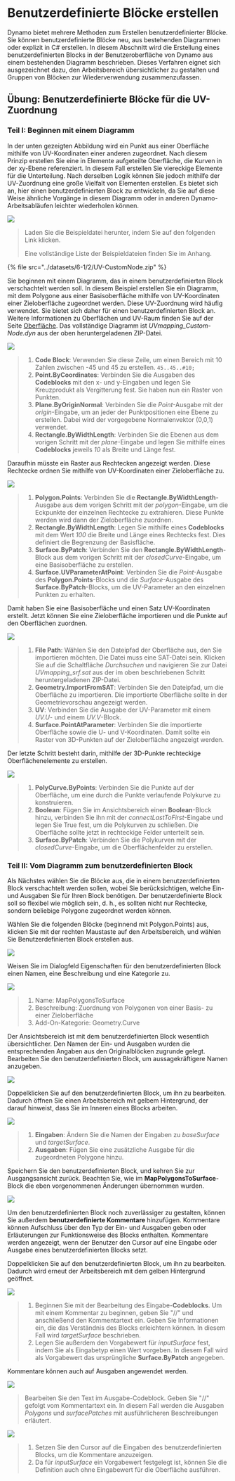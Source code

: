 # Benutzerdefinierte Blöcke erstellen

Dynamo bietet mehrere Methoden zum Erstellen benutzerdefinierter Blöcke. Sie können benutzerdefinierte Blöcke neu, aus bestehenden Diagrammen oder explizit in C# erstellen. In diesem Abschnitt wird die Erstellung eines benutzerdefinierten Blocks in der Benutzeroberfläche von Dynamo aus einem bestehenden Diagramm beschrieben. Dieses Verfahren eignet sich ausgezeichnet dazu, den Arbeitsbereich übersichtlicher zu gestalten und Gruppen von Blöcken zur Wiederverwendung zusammenzufassen.

## Übung: Benutzerdefinierte Blöcke für die UV-Zuordnung

### Teil I: Beginnen mit einem Diagramm

In der unten gezeigten Abbildung wird ein Punkt aus einer Oberfläche mithilfe von UV-Koordinaten einer anderen zugeordnet. Nach diesem Prinzip erstellen Sie eine in Elemente aufgeteilte Oberfläche, die Kurven in der xy-Ebene referenziert. In diesem Fall erstellen Sie viereckige Elemente für die Unterteilung. Nach derselben Logik können Sie jedoch mithilfe der UV-Zuordnung eine große Vielfalt von Elementen erstellen. Es bietet sich an, hier einen benutzerdefinierten Block zu entwickeln, da Sie auf diese Weise ähnliche Vorgänge in diesem Diagramm oder in anderen Dynamo-Arbeitsabläufen leichter wiederholen können.

![](<../images/6-1/2/custom node for uv mapping pt I - 01.jpg>)

> Laden Sie die Beispieldatei herunter, indem Sie auf den folgenden Link klicken.
>
> Eine vollständige Liste der Beispieldateien finden Sie im Anhang.

{% file src="../datasets/6-1/2/UV-CustomNode.zip" %}

Sie beginnen mit einem Diagramm, das in einem benutzerdefinierten Block verschachtelt werden soll. In diesem Beispiel erstellen Sie ein Diagramm, mit dem Polygone aus einer Basisoberfläche mithilfe von UV-Koordinaten einer Zieloberfläche zugeordnet werden. Diese UV-Zuordnung wird häufig verwendet. Sie bietet sich daher für einen benutzerdefinierten Block an. Weitere Informationen zu Oberflächen und UV-Raum finden Sie auf der Seite [Oberfläche](../../5\_essential\_nodes\_and\_concepts/5-2\_geometry-for-computational-design/5-surfaces.md). Das vollständige Diagramm ist _UVmapping\_Custom-Node.dyn_ aus der oben heruntergeladenen ZIP-Datei.

![](<../images/6-1/2/custom node for uv mapping pt I - 02.jpg>)

> 1. **Code Block**: Verwenden Sie diese Zeile, um einen Bereich mit 10 Zahlen zwischen -45 und 45 zu erstellen. `45..45..#10;`
> 2. **Point.ByCoordinates**: Verbinden Sie die Ausgaben des **Codeblocks** mit den x- und y-Eingaben und legen Sie Kreuzprodukt als Vergitterung fest. Sie haben nun ein Raster von Punkten.
> 3. **Plane.ByOriginNormal**: Verbinden Sie die _Point_-Ausgabe mit der _origin_-Eingabe, um an jeder der Punktpositionen eine Ebene zu erstellen. Dabei wird der vorgegebene Normalenvektor (0,0,1) verwendet.
> 4. **Rectangle.ByWidthLength**: Verbinden Sie die Ebenen aus dem vorigen Schritt mit der _plane_-Eingabe und legen Sie mithilfe eines **Codeblocks** jeweils _10_ als Breite und Länge fest.

Daraufhin müsste ein Raster aus Rechtecken angezeigt werden. Diese Rechtecke ordnen Sie mithilfe von UV-Koordinaten einer Zieloberfläche zu.

![](<../images/6-1/2/custom node for uv mapping pt I - 03.jpg>)

> 1. **Polygon.Points**: Verbinden Sie die **Rectangle.ByWidthLength**-Ausgabe aus dem vorigen Schritt mit der _polygon_-Eingabe, um die Eckpunkte der einzelnen Rechtecke zu extrahieren. Diese Punkte werden wird dann der Zieloberfläche zuordnen.
> 2. **Rectangle.ByWidthLength**: Legen Sie mithilfe eines **Codeblocks** mit dem Wert _100_ die Breite und Länge eines Rechtecks fest. Dies definiert die Begrenzung der Basisfläche.
> 3. **Surface.ByPatch**: Verbinden Sie den **Rectangle.ByWidthLength**-Block aus dem vorigen Schritt mit der _closedCurve_-Eingabe, um eine Basisoberfläche zu erstellen.
> 4. **Surface.UVParameterAtPoint**: Verbinden Sie die _Point_-Ausgabe des **Polygon.Points**-Blocks und die _Surface_-Ausgabe des **Surface.ByPatch**-Blocks, um die UV-Parameter an den einzelnen Punkten zu erhalten.

Damit haben Sie eine Basisoberfläche und einen Satz UV-Koordinaten erstellt. Jetzt können Sie eine Zieloberfläche importieren und die Punkte auf den Oberflächen zuordnen.

![](<../images/6-1/2/custom node for uv mapping pt I - 04.jpg>)

> 1. **File Path**: Wählen Sie den Dateipfad der Oberfläche aus, den Sie importieren möchten. Die Datei muss eine SAT-Datei sein. Klicken Sie auf die Schaltfläche _Durchsuchen_ und navigieren Sie zur Datei _UVmapping\_srf.sat_ aus der im oben beschriebenen Schritt heruntergeladenen ZIP-Datei.
> 2. **Geometry.ImportFromSAT**: Verbinden Sie den Dateipfad, um die Oberfläche zu importieren. Die importierte Oberfläche sollte in der Geometrievorschau angezeigt werden.
> 3. **UV**: Verbinden Sie die Ausgabe der UV-Parameter mit einem _UV.U_- und einem _UV.V_-Block.
> 4. **Surface.PointAtParameter**: Verbinden Sie die importierte Oberfläche sowie die U- und V-Koordinaten. Damit sollte ein Raster von 3D-Punkten auf der Zieloberfläche angezeigt werden.

Der letzte Schritt besteht darin, mithilfe der 3D-Punkte rechteckige Oberflächenelemente zu erstellen.

![](<../images/6-1/2/custom node for uv mapping pt I - 05.jpg>)

> 1. **PolyCurve.ByPoints**: Verbinden Sie die Punkte auf der Oberfläche, um eine durch die Punkte verlaufende Polykurve zu konstruieren.
> 2. **Boolean**: Fügen Sie im Ansichtsbereich einen **Boolean**-Block hinzu, verbinden Sie ihn mit der _connectLastToFirst_-Eingabe und legen Sie True fest, um die Polykurven zu schließen. Die Oberfläche sollte jetzt in rechteckige Felder unterteilt sein.
> 3. **Surface.ByPatch**: Verbinden Sie die Polykurven mit der _closedCurve_-Eingabe, um die Oberflächenfelder zu erstellen.

### Teil II: Vom Diagramm zum benutzerdefinierten Block

Als Nächstes wählen Sie die Blöcke aus, die in einem benutzerdefinierten Block verschachtelt werden sollen, wobei Sie berücksichtigen, welche Ein- und Ausgaben Sie für Ihren Block benötigen. Der benutzerdefinierte Block soll so flexibel wie möglich sein, d. h., es sollten nicht nur Rechtecke, sondern beliebige Polygone zugeordnet werden können.

Wählen Sie die folgenden Blöcke (beginnend mit Polygon.Points) aus, klicken Sie mit der rechten Maustaste auf den Arbeitsbereich, und wählen Sie Benutzerdefinierten Block erstellen aus.

![](<../images/6-1/2/custom node for uv mapping pt II - 01.jpg>)

Weisen Sie im Dialogfeld Eigenschaften für den benutzerdefinierten Block einen Namen, eine Beschreibung und eine Kategorie zu.

![](<../images/6-1/2/custom node for uv mapping pt II - 02.jpg>)

> 1. Name: MapPolygonsToSurface
> 2. Beschreibung: Zuordnung von Polygonen von einer Basis- zu einer Zieloberfläche
> 3. Add-On-Kategorie: Geometry.Curve

Der Ansichtsbereich ist mit dem benutzerdefinierten Block wesentlich übersichtlicher. Den Namen der Ein- und Ausgaben wurden die entsprechenden Angaben aus den Originalblöcken zugrunde gelegt. Bearbeiten Sie den benutzerdefinierten Block, um aussagekräftigere Namen anzugeben.

![](<../images/6-1/2/custom node for uv mapping pt II - 03.jpg>)

Doppelklicken Sie auf den benutzerdefinierten Block, um ihn zu bearbeiten. Dadurch öffnen Sie einen Arbeitsbereich mit gelbem Hintergrund, der darauf hinweist, dass Sie im Inneren eines Blocks arbeiten.

![](<../images/6-1/2/custom node for uv mapping pt II - 04.jpg>)

> 1. **Eingaben**: Ändern Sie die Namen der Eingaben zu _baseSurface_ und _targetSurface_.
> 2. **Ausgaben**: Fügen Sie eine zusätzliche Ausgabe für die zugeordneten Polygone hinzu.

Speichern Sie den benutzerdefinierten Block, und kehren Sie zur Ausgangsansicht zurück. Beachten Sie, wie im **MapPolygonsToSurface**-Block die eben vorgenommenen Änderungen übernommen wurden.

![](<../images/6-1/2/custom node for uv mapping pt II - 05.jpg>)

Um den benutzerdefinierten Block noch zuverlässiger zu gestalten, können Sie außerdem **benutzerdefinierte Kommentare** hinzufügen. Kommentare können Aufschluss über den Typ der Ein- und Ausgaben geben oder Erläuterungen zur Funktionsweise des Blocks enthalten. Kommentare werden angezeigt, wenn der Benutzer den Cursor auf eine Eingabe oder Ausgabe eines benutzerdefinierten Blocks setzt.

Doppelklicken Sie auf den benutzerdefinierten Block, um ihn zu bearbeiten. Dadurch wird erneut der Arbeitsbereich mit dem gelben Hintergrund geöffnet.

![](<../images/6-1/2/custom node for uv mapping pt II - 06.jpg>)

> 1. Beginnen Sie mit der Bearbeitung des Eingabe-**Codeblocks**. Um mit einem Kommentar zu beginnen, geben Sie "//" und anschließend den Kommentartext ein. Geben Sie Informationen ein, die das Verständnis des Blocks erleichtern können. In diesem Fall wird _targetSurface_ beschrieben.
> 2. Legen Sie außerdem den Vorgabewert für _inputSurface_ fest, indem Sie als Eingabetyp einen Wert vorgeben. In diesem Fall wird als Vorgabewert das ursprüngliche **Surface.ByPatch** angegeben.

Kommentare können auch auf Ausgaben angewendet werden.

![](<../images/6-1/2/custom node for uv mapping pt II - 07.jpg>)

> Bearbeiten Sie den Text im Ausgabe-Codeblock. Geben Sie "//" gefolgt vom Kommentartext ein. In diesem Fall werden die Ausgaben _Polygons_ und _surfacePatches_ mit ausführlicheren Beschreibungen erläutert.

![](<../images/6-1/2/custom node for uv mapping pt II - 08.jpg>)

> 1. Setzen Sie den Cursor auf die Eingaben des benutzerdefinierten Blocks, um die Kommentare anzuzeigen.
> 2. Da für _inputSurface_ ein Vorgabewert festgelegt ist, können Sie die Definition auch ohne Eingabewert für die Oberfläche ausführen.
